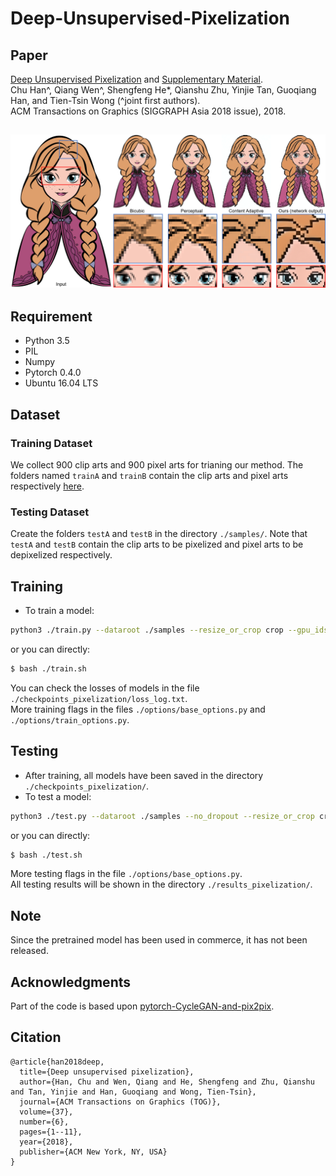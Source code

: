 # Deep-Unsupervised-Pixelization
## Paper
[Deep Unsupervised Pixelization](http://www.shengfenghe.com/uploads/1/5/1/3/15132160/sa2018_pixelization.pdf) and [Supplementary Material](http://www.shengfenghe.com/uploads/1/5/1/3/15132160/sa2018_supp.pdf).  
Chu Han^, Qiang Wen^, Shengfeng He*, Qianshu Zhu, Yinjie Tan, Guoqiang Han, and Tien-Tsin Wong (^joint first authors).  
ACM Transactions on Graphics (SIGGRAPH Asia 2018 issue), 2018.  
## ![Our teaser](./teaser/teaser.png)
## Requirement
- Python 3.5
- PIL
- Numpy
- Pytorch 0.4.0
- Ubuntu 16.04 LTS
## Dataset
### Training Dataset
We collect 900 clip arts and 900 pixel arts for trianing our method. The folders named `trainA` and `trainB` contain the clip arts and pixel arts respectively [here](https://drive.google.com/open?id=1qDXB5g0Cb0VwISXwnfeiehPHuTgxWhdG).
### Testing Dataset
Create the folders `testA` and `testB` in the directory `./samples/`. Note that `testA` and `testB` contain the clip arts to be pixelized and pixel arts to be depixelized respectively.
## Training
* To train a model:
``` bash
python3 ./train.py --dataroot ./samples --resize_or_crop crop --gpu_ids 0
```  
or you can directly:
``` bash 
$ bash ./train.sh
```  
You can check the losses of models in the file `./checkpoints_pixelization/loss_log.txt`.  
More training flags in the files `./options/base_options.py` and `./options/train_options.py`.
## Testing
* After training, all models have been saved in the directory `./checkpoints_pixelization/`.
* To test a model:
``` bash
python3 ./test.py --dataroot ./samples --no_dropout --resize_or_crop crop --gpu_ids 0 --how_many 1 --which_epoch 200
```  
or you can directly:
``` bash 
$ bash ./test.sh
```  
More testing flags in the file `./options/base_options.py`.  
All testing results will be shown in the directory `./results_pixelization/`.
## Note
Since the pretrained model has been used in commerce, it has not been released.
## Acknowledgments
Part of the code is based upon [pytorch-CycleGAN-and-pix2pix](https://github.com/junyanz/pytorch-CycleGAN-and-pix2pix).
## Citation
```
@article{han2018deep,
  title={Deep unsupervised pixelization},
  author={Han, Chu and Wen, Qiang and He, Shengfeng and Zhu, Qianshu and Tan, Yinjie and Han, Guoqiang and Wong, Tien-Tsin},
  journal={ACM Transactions on Graphics (TOG)},
  volume={37},
  number={6},
  pages={1--11},
  year={2018},
  publisher={ACM New York, NY, USA}
}
```
